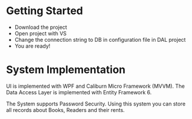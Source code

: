 # Getting Started

- Download the project
- Open project with VS
- Change the connection string to DB in configuration file in DAL project
- You are ready!
	
# System Implementation

UI is implemented with WPF and Caliburn Micro Framework (MVVM). The Data Access Layer is implemented with Entity Framework 6. 

The System supports Password Security. Using this system you can store all records about Books, Readers and their rents.

